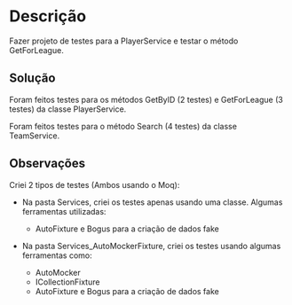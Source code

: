 # Descrição

Fazer projeto de testes para a PlayerService e testar o método GetForLeague.

## Solução

Foram feitos testes para os métodos GetByID (2 testes) e GetForLeague (3 testes) da classe PlayerService.

Foram feitos testes para o método Search (4 testes) da classe TeamService.

## Observações

Criei 2 tipos de testes (Ambos usando o Moq):
- Na pasta Services, criei os testes apenas usando uma classe. Algumas ferramentas utilizadas:
  - AutoFixture e Bogus para a criação de dados fake
  
- Na pasta Services_AutoMockerFixture, criei os testes usando algumas ferramentas como: 
  - AutoMocker 
  - ICollectionFixture
  - AutoFixture e Bogus para a criação de dados fake
